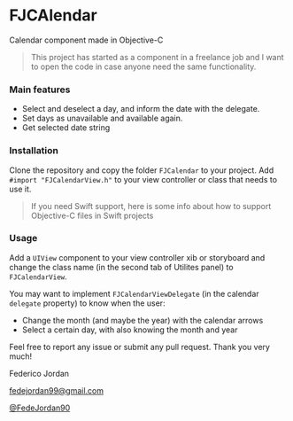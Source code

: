 # FJCAlendar
Calendar component made in Objective-C

> This project has started as a component in a freelance job and I want to open the code in case anyone need the same functionality.

### Main features
+ Select and deselect a day, and inform the date with the delegate.
+ Set days as unavailable and available again.
+ Get selected date string

### Installation
Clone the repository and copy the folder `FJCalendar` to your project. Add `#import "FJCalendarView.h"` to your view controller or class that needs to use it.
> If you need Swift support, here is some info about how to support Objective-C files in Swift projects

### Usage
Add a `UIView` component to your view controller xib or storyboard and change the class name (in the second tab of Utilites panel) to `FJCalendarView`. 

You may want to implement `FJCalendarViewDelegate` (in the calendar `delegate` property) to know when the user:
+ Change the month (and maybe the year) with the calendar arrows
+ Select a certain day, with also knowing the month and year

Feel free to report any issue or submit any pull request.
Thank you very much!


Federico Jordan

fedejordan99@gmail.com

[@FedeJordan90](https://www.twitter.com/FedeJordan90)

